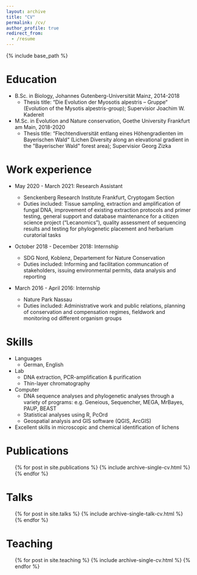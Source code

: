 ```yaml
---
layout: archive
title: "CV"
permalink: /cv/
author_profile: true
redirect_from:
  - /resume
---
```


{% include base_path %}

Education
======
* B.Sc. in Biology, Johannes Gutenberg-Universität Mainz, 2014-2018
  * Thesis title: “Die Evolution der Myosotis alpestris – Gruppe“ (Evolution of the Mysotis alpestris-group); Supervisior Joachim W. Kadereit
* M.Sc. in Evolution and Nature conservation, Goethe University Frankfurt am Main, 2018-2020
  * Thesis title: “Flechtendiversität entlang eines Höhengradienten im Bayerischen Wald“ (Lichen Diversity along an elevational gradient in the "Bayerischer Wald" forest area); Supervisior Georg Zizka
   
Work experience
======
* May 2020 - March 2021: Research Assistant
  * Senckenberg Research Institute Frankfurt, Cryptogam Section
  * Duties included: Tissue sampling, extraction and amplification of fungal DNA, improvement of existing extraction protocols and primer testing, general  support and database maintenance for a citizen science project (“Lecanomics”), quality assessment of sequencing results and testing for phylogenetic placement and herbarium curatorial tasks

* October 2018 - December 2018: Internship
  * SDG Nord, Koblenz, Departement for Nature Conservation
  * Duties included: Informing and facilitation communcation of stakeholders, issuing environmental permits, data analysis and reporting

* March 2016 - April 2016: Internship
  * Nature Park Nassau
  * Duties included: Administrative work and public relations, planning of conservation and compensation regimes, fieldwork and monitoring od different organism groups
  
Skills
======
* Languages
  * German, English
* Lab
  * DNA extraction, PCR-amplification & purification 
  * Thin-layer chromatography
* Computer
  * DNA sequence analyses and phylogenetic analyses through a variety of programs: e.g. Geneious, Sequencher, MEGA, MrBayes, PAUP, BEAST
  * Statistical analyses using R, PcOrd 
  * Geospatial analysis and GIS software (QGIS, ArcGIS)
* Excellent skills in microscopic and chemical identification of lichens

Publications
======
  <ul>{% for post in site.publications %}
    {% include archive-single-cv.html %}
  {% endfor %}</ul>
  
Talks
======
  <ul>{% for post in site.talks %}
    {% include archive-single-talk-cv.html %}
  {% endfor %}</ul>
  
Teaching
======
  <ul>{% for post in site.teaching %}
    {% include archive-single-cv.html %}
  {% endfor %}</ul>
  
